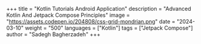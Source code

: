 +++
title = "Kotlin Tutorials Android Application"
description = "Advanced Kotlin And Jetpack Compose Principles"
image = "https://assets.codepen.io/204808/css-grid-mondrian.png"
date = "2024-03-10"
weight = "500"
languages = ["Kotlin"]
tags = ["Jetpack Compose"]
author = "Sadegh Bagherzadeh"
+++

